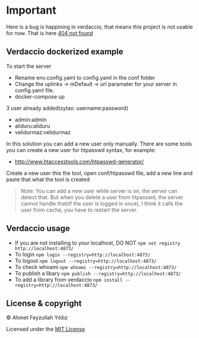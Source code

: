 # Important
Here is a bug is happining in verdaccio, that means this project is not usable for now. That is here [404 not found](https://github.com/verdaccio/verdaccio/issues/1085)

## Verdaccio dockerized example

To start the server
- Rename env.config.yaml to config.yaml in the conf folder
- Change the uplinks -> mDefault -> url paramater for your server in config.yaml file.
- docker-compose up


3 user already added(sytax: username:password)
- admin:admin
- aliduru:aliduru
- velidurmaz:velidurmaz

In this solution you can add a new user only manually. There are some tools you can create a new user for htpasswd syntax, for example: 
- http://www.htaccesstools.com/htpasswd-generator/

Create a new user this the tool, open conf/htpasswd file, add a new line and paste that what the tool is created

>Note: 
You can add a new user while server is on, the server can detect that. But when you delete a user from htpasswd, the server cannot handle that(if the user is logged in once), I think it calls the user from cache, you have to restart the server.



## Verdaccio usage

- If you are not installing to your localhost, DO NOT `npm set registry http://localhost:4873/`
- To login `npm login --registry=http://localhost:4873/`
- To logout `npm logout --registry=http://localhost:4873/`
- To check whoami  `npm whoami --registry=http://localhost:4873/`
- To publish a libary `npm publish --registry=http://localhost:4873/`
- To add a library from verdaccio `npm install --registry=http://localhost:4873/`



## License & copyright

© Ahmet Feyzullah Yıldız

Licensed under the [MIT License](LICENSE)
